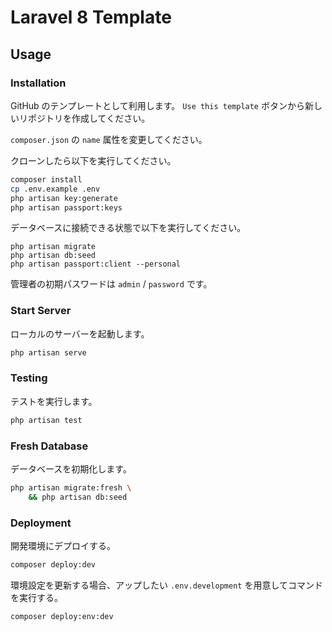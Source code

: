 # Laravel 8 Template

## Usage

### Installation

GitHub のテンプレートとして利用します。
`Use this template` ボタンから新しいリポジトリを作成してください。

`composer.json` の `name` 属性を変更してください。

クローンしたら以下を実行してください。

```sh
composer install
cp .env.example .env
php artisan key:generate
php artisan passport:keys
```

データベースに接続できる状態で以下を実行してください。

```
php artisan migrate
php artisan db:seed
php artisan passport:client --personal
```

管理者の初期パスワードは `admin` / `password` です。

### Start Server

ローカルのサーバーを起動します。

```sh
php artisan serve
```

### Testing

テストを実行します。

```sh
php artisan test
```

### Fresh Database

データベースを初期化します。

```sh
php artisan migrate:fresh \
    && php artisan db:seed
```

### Deployment

開発環境にデプロイする。

```sh
composer deploy:dev
```

環境設定を更新する場合、アップしたい `.env.development` を用意してコマンドを実行する。

```sh
composer deploy:env:dev
```
